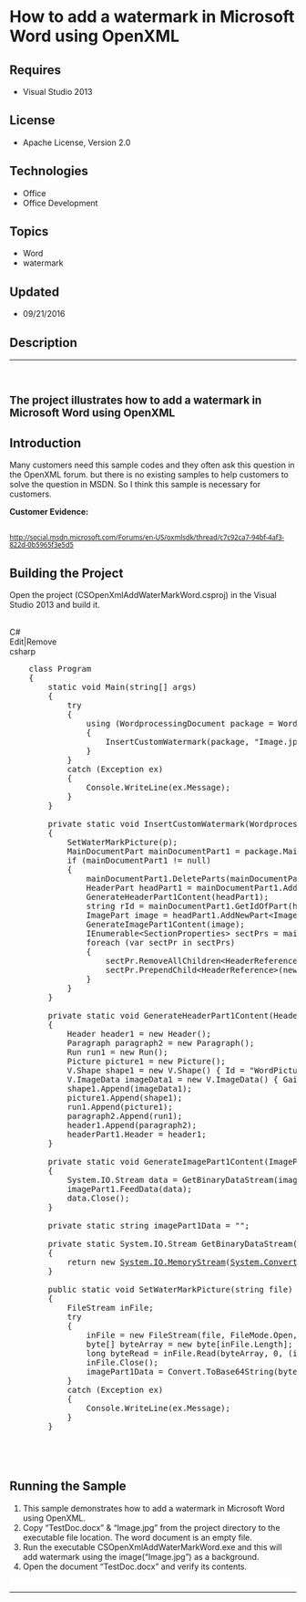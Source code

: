 # How to add a watermark in Microsoft Word using OpenXML
## Requires
- Visual Studio 2013
## License
- Apache License, Version 2.0
## Technologies
- Office
- Office Development
## Topics
- Word
- watermark
## Updated
- 09/21/2016
## Description

<hr>
<div><a href="http://blogs.msdn.com/b/onecode"><img src=":-onecodesampletopbanner1" alt=""></a><strong>&nbsp;</strong><em>&nbsp;</em></div>
<h2><span style="font-size:14.0pt; line-height:115%">The project illustrates how to add a watermark in Microsoft Word using
<span class="SpellE">OpenXML</span> </span></h2>
<h2>Introduction</h2>
<p class="MsoNormal">Many customers need this sample codes and they often ask this question in the
<span class="SpellE">OpenXML</span> forum. but there is no existing samples to help customers to solve the question in MSDN. So I think this sample is necessary for customers.</p>
<p class="MsoNormal"><strong>Customer Evidence: </strong></p>
<h2><span style="font-size:9.0pt; line-height:115%; font-family:&quot;Segoe UI&quot;,sans-serif; color:black; font-weight:normal"><a href="http://social.msdn.microsoft.com/Forums/en-US/oxmlsdk/thread/c7c92ca7-94bf-4af3-822d-0b5965f3e5d5">http://social.msdn.microsoft.com/Forums/en-US/oxmlsdk/thread/c7c92ca7-94bf-4af3-822d-0b5965f3e5d5</a>
</span></h2>
<h2>Building the Project</h2>
<p class="MsoNormal" style="margin-bottom:.0001pt; line-height:normal; text-autospace:none">
Open the project (<span class="SpellE">CSOpenXmlAddWaterMarkWord.csproj</span>) in the Visual Studio 2013 and build it.</p>
<p class="MsoNormal" style="margin-bottom:.0001pt; line-height:normal; text-autospace:none">
&nbsp;</p>
<div class="scriptcode">
<div class="pluginEditHolder" pluginCommand="mceScriptCode">
<div class="title"><span>C#</span></div>
<div class="pluginLinkHolder"><span class="pluginEditHolderLink">Edit</span>|<span class="pluginRemoveHolderLink">Remove</span></div>
<span class="hidden">csharp</span>

<div class="preview">
<pre class="csharp">&nbsp;&nbsp;&nbsp;&nbsp;<span class="cs__keyword">class</span>&nbsp;Program&nbsp;
&nbsp;&nbsp;&nbsp;&nbsp;{&nbsp;
&nbsp;&nbsp;&nbsp;&nbsp;&nbsp;&nbsp;&nbsp;&nbsp;<span class="cs__keyword">static</span>&nbsp;<span class="cs__keyword">void</span>&nbsp;Main(<span class="cs__keyword">string</span>[]&nbsp;args)&nbsp;
&nbsp;&nbsp;&nbsp;&nbsp;&nbsp;&nbsp;&nbsp;&nbsp;{&nbsp;
&nbsp;&nbsp;&nbsp;&nbsp;&nbsp;&nbsp;&nbsp;&nbsp;&nbsp;&nbsp;&nbsp;&nbsp;<span class="cs__keyword">try</span>&nbsp;
&nbsp;&nbsp;&nbsp;&nbsp;&nbsp;&nbsp;&nbsp;&nbsp;&nbsp;&nbsp;&nbsp;&nbsp;{&nbsp;
&nbsp;&nbsp;&nbsp;&nbsp;&nbsp;&nbsp;&nbsp;&nbsp;&nbsp;&nbsp;&nbsp;&nbsp;&nbsp;&nbsp;&nbsp;&nbsp;<span class="cs__keyword">using</span>&nbsp;(WordprocessingDocument&nbsp;package&nbsp;=&nbsp;WordprocessingDocument.Open(<span class="cs__string">&quot;TestDoc.docx&quot;</span>,&nbsp;<span class="cs__keyword">true</span>))&nbsp;
&nbsp;&nbsp;&nbsp;&nbsp;&nbsp;&nbsp;&nbsp;&nbsp;&nbsp;&nbsp;&nbsp;&nbsp;&nbsp;&nbsp;&nbsp;&nbsp;{&nbsp;
&nbsp;&nbsp;&nbsp;&nbsp;&nbsp;&nbsp;&nbsp;&nbsp;&nbsp;&nbsp;&nbsp;&nbsp;&nbsp;&nbsp;&nbsp;&nbsp;&nbsp;&nbsp;&nbsp;&nbsp;InsertCustomWatermark(package,&nbsp;<span class="cs__string">&quot;Image.jpg&quot;</span>);&nbsp;
&nbsp;&nbsp;&nbsp;&nbsp;&nbsp;&nbsp;&nbsp;&nbsp;&nbsp;&nbsp;&nbsp;&nbsp;&nbsp;&nbsp;&nbsp;&nbsp;}&nbsp;
&nbsp;&nbsp;&nbsp;&nbsp;&nbsp;&nbsp;&nbsp;&nbsp;&nbsp;&nbsp;&nbsp;&nbsp;}&nbsp;
&nbsp;&nbsp;&nbsp;&nbsp;&nbsp;&nbsp;&nbsp;&nbsp;&nbsp;&nbsp;&nbsp;&nbsp;<span class="cs__keyword">catch</span>&nbsp;(Exception&nbsp;ex)&nbsp;
&nbsp;&nbsp;&nbsp;&nbsp;&nbsp;&nbsp;&nbsp;&nbsp;&nbsp;&nbsp;&nbsp;&nbsp;{&nbsp;
&nbsp;&nbsp;&nbsp;&nbsp;&nbsp;&nbsp;&nbsp;&nbsp;&nbsp;&nbsp;&nbsp;&nbsp;&nbsp;&nbsp;&nbsp;&nbsp;Console.WriteLine(ex.Message);&nbsp;
&nbsp;&nbsp;&nbsp;&nbsp;&nbsp;&nbsp;&nbsp;&nbsp;&nbsp;&nbsp;&nbsp;&nbsp;}&nbsp;
&nbsp;&nbsp;&nbsp;&nbsp;&nbsp;&nbsp;&nbsp;&nbsp;}&nbsp;
&nbsp;
&nbsp;&nbsp;&nbsp;&nbsp;&nbsp;&nbsp;&nbsp;&nbsp;<span class="cs__keyword">private</span>&nbsp;<span class="cs__keyword">static</span>&nbsp;<span class="cs__keyword">void</span>&nbsp;InsertCustomWatermark(WordprocessingDocument&nbsp;package,&nbsp;<span class="cs__keyword">string</span>&nbsp;p)&nbsp;
&nbsp;&nbsp;&nbsp;&nbsp;&nbsp;&nbsp;&nbsp;&nbsp;{&nbsp;
&nbsp;&nbsp;&nbsp;&nbsp;&nbsp;&nbsp;&nbsp;&nbsp;&nbsp;&nbsp;&nbsp;&nbsp;SetWaterMarkPicture(p);&nbsp;
&nbsp;&nbsp;&nbsp;&nbsp;&nbsp;&nbsp;&nbsp;&nbsp;&nbsp;&nbsp;&nbsp;&nbsp;MainDocumentPart&nbsp;mainDocumentPart1&nbsp;=&nbsp;package.MainDocumentPart;&nbsp;
&nbsp;&nbsp;&nbsp;&nbsp;&nbsp;&nbsp;&nbsp;&nbsp;&nbsp;&nbsp;&nbsp;&nbsp;<span class="cs__keyword">if</span>&nbsp;(mainDocumentPart1&nbsp;!=&nbsp;<span class="cs__keyword">null</span>)&nbsp;
&nbsp;&nbsp;&nbsp;&nbsp;&nbsp;&nbsp;&nbsp;&nbsp;&nbsp;&nbsp;&nbsp;&nbsp;{&nbsp;
&nbsp;&nbsp;&nbsp;&nbsp;&nbsp;&nbsp;&nbsp;&nbsp;&nbsp;&nbsp;&nbsp;&nbsp;&nbsp;&nbsp;&nbsp;&nbsp;mainDocumentPart1.DeleteParts(mainDocumentPart1.HeaderParts);&nbsp;
&nbsp;&nbsp;&nbsp;&nbsp;&nbsp;&nbsp;&nbsp;&nbsp;&nbsp;&nbsp;&nbsp;&nbsp;&nbsp;&nbsp;&nbsp;&nbsp;HeaderPart&nbsp;headPart1&nbsp;=&nbsp;mainDocumentPart1.AddNewPart&lt;HeaderPart&gt;();&nbsp;
&nbsp;&nbsp;&nbsp;&nbsp;&nbsp;&nbsp;&nbsp;&nbsp;&nbsp;&nbsp;&nbsp;&nbsp;&nbsp;&nbsp;&nbsp;&nbsp;GenerateHeaderPart1Content(headPart1);&nbsp;
&nbsp;&nbsp;&nbsp;&nbsp;&nbsp;&nbsp;&nbsp;&nbsp;&nbsp;&nbsp;&nbsp;&nbsp;&nbsp;&nbsp;&nbsp;&nbsp;<span class="cs__keyword">string</span>&nbsp;rId&nbsp;=&nbsp;mainDocumentPart1.GetIdOfPart(headPart1);&nbsp;
&nbsp;&nbsp;&nbsp;&nbsp;&nbsp;&nbsp;&nbsp;&nbsp;&nbsp;&nbsp;&nbsp;&nbsp;&nbsp;&nbsp;&nbsp;&nbsp;ImagePart&nbsp;image&nbsp;=&nbsp;headPart1.AddNewPart&lt;ImagePart&gt;(<span class="cs__string">&quot;image/jpeg&quot;</span>,&nbsp;<span class="cs__string">&quot;rId999&quot;</span>);&nbsp;
&nbsp;&nbsp;&nbsp;&nbsp;&nbsp;&nbsp;&nbsp;&nbsp;&nbsp;&nbsp;&nbsp;&nbsp;&nbsp;&nbsp;&nbsp;&nbsp;GenerateImagePart1Content(image);&nbsp;
&nbsp;&nbsp;&nbsp;&nbsp;&nbsp;&nbsp;&nbsp;&nbsp;&nbsp;&nbsp;&nbsp;&nbsp;&nbsp;&nbsp;&nbsp;&nbsp;IEnumerable&lt;SectionProperties&gt;&nbsp;sectPrs&nbsp;=&nbsp;mainDocumentPart1.Document.Body.Elements&lt;SectionProperties&gt;();&nbsp;
&nbsp;&nbsp;&nbsp;&nbsp;&nbsp;&nbsp;&nbsp;&nbsp;&nbsp;&nbsp;&nbsp;&nbsp;&nbsp;&nbsp;&nbsp;&nbsp;<span class="cs__keyword">foreach</span>&nbsp;(var&nbsp;sectPr&nbsp;<span class="cs__keyword">in</span>&nbsp;sectPrs)&nbsp;
&nbsp;&nbsp;&nbsp;&nbsp;&nbsp;&nbsp;&nbsp;&nbsp;&nbsp;&nbsp;&nbsp;&nbsp;&nbsp;&nbsp;&nbsp;&nbsp;{&nbsp;
&nbsp;&nbsp;&nbsp;&nbsp;&nbsp;&nbsp;&nbsp;&nbsp;&nbsp;&nbsp;&nbsp;&nbsp;&nbsp;&nbsp;&nbsp;&nbsp;&nbsp;&nbsp;&nbsp;&nbsp;sectPr.RemoveAllChildren&lt;HeaderReference&gt;();&nbsp;
&nbsp;&nbsp;&nbsp;&nbsp;&nbsp;&nbsp;&nbsp;&nbsp;&nbsp;&nbsp;&nbsp;&nbsp;&nbsp;&nbsp;&nbsp;&nbsp;&nbsp;&nbsp;&nbsp;&nbsp;sectPr.PrependChild&lt;HeaderReference&gt;(<span class="cs__keyword">new</span>&nbsp;HeaderReference()&nbsp;{&nbsp;Id&nbsp;=&nbsp;rId&nbsp;});&nbsp;
&nbsp;&nbsp;&nbsp;&nbsp;&nbsp;&nbsp;&nbsp;&nbsp;&nbsp;&nbsp;&nbsp;&nbsp;&nbsp;&nbsp;&nbsp;&nbsp;}&nbsp;
&nbsp;&nbsp;&nbsp;&nbsp;&nbsp;&nbsp;&nbsp;&nbsp;&nbsp;&nbsp;&nbsp;&nbsp;}&nbsp;
&nbsp;&nbsp;&nbsp;&nbsp;&nbsp;&nbsp;&nbsp;&nbsp;}&nbsp;
&nbsp;
&nbsp;&nbsp;&nbsp;&nbsp;&nbsp;&nbsp;&nbsp;&nbsp;<span class="cs__keyword">private</span>&nbsp;<span class="cs__keyword">static</span>&nbsp;<span class="cs__keyword">void</span>&nbsp;GenerateHeaderPart1Content(HeaderPart&nbsp;headerPart1)&nbsp;
&nbsp;&nbsp;&nbsp;&nbsp;&nbsp;&nbsp;&nbsp;&nbsp;{&nbsp;
&nbsp;&nbsp;&nbsp;&nbsp;&nbsp;&nbsp;&nbsp;&nbsp;&nbsp;&nbsp;&nbsp;&nbsp;Header&nbsp;header1&nbsp;=&nbsp;<span class="cs__keyword">new</span>&nbsp;Header();&nbsp;
&nbsp;&nbsp;&nbsp;&nbsp;&nbsp;&nbsp;&nbsp;&nbsp;&nbsp;&nbsp;&nbsp;&nbsp;Paragraph&nbsp;paragraph2&nbsp;=&nbsp;<span class="cs__keyword">new</span>&nbsp;Paragraph();&nbsp;
&nbsp;&nbsp;&nbsp;&nbsp;&nbsp;&nbsp;&nbsp;&nbsp;&nbsp;&nbsp;&nbsp;&nbsp;Run&nbsp;run1&nbsp;=&nbsp;<span class="cs__keyword">new</span>&nbsp;Run();&nbsp;
&nbsp;&nbsp;&nbsp;&nbsp;&nbsp;&nbsp;&nbsp;&nbsp;&nbsp;&nbsp;&nbsp;&nbsp;Picture&nbsp;picture1&nbsp;=&nbsp;<span class="cs__keyword">new</span>&nbsp;Picture();&nbsp;
&nbsp;&nbsp;&nbsp;&nbsp;&nbsp;&nbsp;&nbsp;&nbsp;&nbsp;&nbsp;&nbsp;&nbsp;V.Shape&nbsp;shape1&nbsp;=&nbsp;<span class="cs__keyword">new</span>&nbsp;V.Shape()&nbsp;{&nbsp;Id&nbsp;=&nbsp;<span class="cs__string">&quot;WordPictureWatermark75517470&quot;</span>,&nbsp;Style&nbsp;=&nbsp;<span class="cs__string">&quot;position:absolute;left:0;text-align:left;margin-left:0;margin-top:0;width:415.2pt;height:456.15pt;z-index:-251656192;mso-position-horizontal:center;mso-position-horizontal-relative:margin;mso-position-vertical:center;mso-position-vertical-relative:margin&quot;</span>,&nbsp;OptionalString&nbsp;=&nbsp;<span class="cs__string">&quot;_x0000_s2051&quot;</span>,&nbsp;AllowInCell&nbsp;=&nbsp;<span class="cs__keyword">false</span>,&nbsp;Type&nbsp;=&nbsp;<span class="cs__string">&quot;#_x0000_t75&quot;</span>&nbsp;};&nbsp;
&nbsp;&nbsp;&nbsp;&nbsp;&nbsp;&nbsp;&nbsp;&nbsp;&nbsp;&nbsp;&nbsp;&nbsp;V.ImageData&nbsp;imageData1&nbsp;=&nbsp;<span class="cs__keyword">new</span>&nbsp;V.ImageData()&nbsp;{&nbsp;Gain&nbsp;=&nbsp;<span class="cs__string">&quot;19661f&quot;</span>,&nbsp;BlackLevel&nbsp;=&nbsp;<span class="cs__string">&quot;22938f&quot;</span>,&nbsp;Title&nbsp;=&nbsp;<span class="cs__string">&quot;??&quot;</span>,&nbsp;RelationshipId&nbsp;=&nbsp;<span class="cs__string">&quot;rId999&quot;</span>&nbsp;};&nbsp;
&nbsp;&nbsp;&nbsp;&nbsp;&nbsp;&nbsp;&nbsp;&nbsp;&nbsp;&nbsp;&nbsp;&nbsp;shape1.Append(imageData1);&nbsp;
&nbsp;&nbsp;&nbsp;&nbsp;&nbsp;&nbsp;&nbsp;&nbsp;&nbsp;&nbsp;&nbsp;&nbsp;picture1.Append(shape1);&nbsp;
&nbsp;&nbsp;&nbsp;&nbsp;&nbsp;&nbsp;&nbsp;&nbsp;&nbsp;&nbsp;&nbsp;&nbsp;run1.Append(picture1);&nbsp;
&nbsp;&nbsp;&nbsp;&nbsp;&nbsp;&nbsp;&nbsp;&nbsp;&nbsp;&nbsp;&nbsp;&nbsp;paragraph2.Append(run1);&nbsp;
&nbsp;&nbsp;&nbsp;&nbsp;&nbsp;&nbsp;&nbsp;&nbsp;&nbsp;&nbsp;&nbsp;&nbsp;header1.Append(paragraph2);&nbsp;
&nbsp;&nbsp;&nbsp;&nbsp;&nbsp;&nbsp;&nbsp;&nbsp;&nbsp;&nbsp;&nbsp;&nbsp;headerPart1.Header&nbsp;=&nbsp;header1;&nbsp;
&nbsp;&nbsp;&nbsp;&nbsp;&nbsp;&nbsp;&nbsp;&nbsp;}&nbsp;
&nbsp;
&nbsp;&nbsp;&nbsp;&nbsp;&nbsp;&nbsp;&nbsp;&nbsp;<span class="cs__keyword">private</span>&nbsp;<span class="cs__keyword">static</span>&nbsp;<span class="cs__keyword">void</span>&nbsp;GenerateImagePart1Content(ImagePart&nbsp;imagePart1)&nbsp;
&nbsp;&nbsp;&nbsp;&nbsp;&nbsp;&nbsp;&nbsp;&nbsp;{&nbsp;
&nbsp;&nbsp;&nbsp;&nbsp;&nbsp;&nbsp;&nbsp;&nbsp;&nbsp;&nbsp;&nbsp;&nbsp;System.IO.Stream&nbsp;data&nbsp;=&nbsp;GetBinaryDataStream(imagePart1Data);&nbsp;
&nbsp;&nbsp;&nbsp;&nbsp;&nbsp;&nbsp;&nbsp;&nbsp;&nbsp;&nbsp;&nbsp;&nbsp;imagePart1.FeedData(data);&nbsp;
&nbsp;&nbsp;&nbsp;&nbsp;&nbsp;&nbsp;&nbsp;&nbsp;&nbsp;&nbsp;&nbsp;&nbsp;data.Close();&nbsp;
&nbsp;&nbsp;&nbsp;&nbsp;&nbsp;&nbsp;&nbsp;&nbsp;}&nbsp;
&nbsp;
&nbsp;&nbsp;&nbsp;&nbsp;&nbsp;&nbsp;&nbsp;&nbsp;<span class="cs__keyword">private</span>&nbsp;<span class="cs__keyword">static</span>&nbsp;<span class="cs__keyword">string</span>&nbsp;imagePart1Data&nbsp;=&nbsp;<span class="cs__string">&quot;&quot;</span>;&nbsp;
&nbsp;
&nbsp;&nbsp;&nbsp;&nbsp;&nbsp;&nbsp;&nbsp;&nbsp;<span class="cs__keyword">private</span>&nbsp;<span class="cs__keyword">static</span>&nbsp;System.IO.Stream&nbsp;GetBinaryDataStream(<span class="cs__keyword">string</span>&nbsp;base64String)&nbsp;
&nbsp;&nbsp;&nbsp;&nbsp;&nbsp;&nbsp;&nbsp;&nbsp;{&nbsp;
&nbsp;&nbsp;&nbsp;&nbsp;&nbsp;&nbsp;&nbsp;&nbsp;&nbsp;&nbsp;&nbsp;&nbsp;<span class="cs__keyword">return</span>&nbsp;<span class="cs__keyword">new</span>&nbsp;<a class="libraryLink" href="https://msdn.microsoft.com/en-US/library/System.IO.MemoryStream.aspx" target="_blank" title="Auto generated link to System.IO.MemoryStream">System.IO.MemoryStream</a>(<a class="libraryLink" href="https://msdn.microsoft.com/en-US/library/System.Convert.FromBase64String.aspx" target="_blank" title="Auto generated link to System.Convert.FromBase64String">System.Convert.FromBase64String</a>(base64String));&nbsp;
&nbsp;&nbsp;&nbsp;&nbsp;&nbsp;&nbsp;&nbsp;&nbsp;}&nbsp;
&nbsp;
&nbsp;&nbsp;&nbsp;&nbsp;&nbsp;&nbsp;&nbsp;&nbsp;<span class="cs__keyword">public</span>&nbsp;<span class="cs__keyword">static</span>&nbsp;<span class="cs__keyword">void</span>&nbsp;SetWaterMarkPicture(<span class="cs__keyword">string</span>&nbsp;file)&nbsp;
&nbsp;&nbsp;&nbsp;&nbsp;&nbsp;&nbsp;&nbsp;&nbsp;{&nbsp;
&nbsp;&nbsp;&nbsp;&nbsp;&nbsp;&nbsp;&nbsp;&nbsp;&nbsp;&nbsp;&nbsp;&nbsp;FileStream&nbsp;inFile;&nbsp;
&nbsp;&nbsp;&nbsp;&nbsp;&nbsp;&nbsp;&nbsp;&nbsp;&nbsp;&nbsp;&nbsp;&nbsp;<span class="cs__keyword">try</span>&nbsp;
&nbsp;&nbsp;&nbsp;&nbsp;&nbsp;&nbsp;&nbsp;&nbsp;&nbsp;&nbsp;&nbsp;&nbsp;{&nbsp;
&nbsp;&nbsp;&nbsp;&nbsp;&nbsp;&nbsp;&nbsp;&nbsp;&nbsp;&nbsp;&nbsp;&nbsp;&nbsp;&nbsp;&nbsp;&nbsp;inFile&nbsp;=&nbsp;<span class="cs__keyword">new</span>&nbsp;FileStream(file,&nbsp;FileMode.Open,&nbsp;FileAccess.Read);&nbsp;
&nbsp;&nbsp;&nbsp;&nbsp;&nbsp;&nbsp;&nbsp;&nbsp;&nbsp;&nbsp;&nbsp;&nbsp;&nbsp;&nbsp;&nbsp;&nbsp;<span class="cs__keyword">byte</span>[]&nbsp;byteArray&nbsp;=&nbsp;<span class="cs__keyword">new</span>&nbsp;<span class="cs__keyword">byte</span>[inFile.Length];&nbsp;
&nbsp;&nbsp;&nbsp;&nbsp;&nbsp;&nbsp;&nbsp;&nbsp;&nbsp;&nbsp;&nbsp;&nbsp;&nbsp;&nbsp;&nbsp;&nbsp;<span class="cs__keyword">long</span>&nbsp;byteRead&nbsp;=&nbsp;inFile.Read(byteArray,&nbsp;<span class="cs__number">0</span>,&nbsp;(<span class="cs__keyword">int</span>)inFile.Length);&nbsp;
&nbsp;&nbsp;&nbsp;&nbsp;&nbsp;&nbsp;&nbsp;&nbsp;&nbsp;&nbsp;&nbsp;&nbsp;&nbsp;&nbsp;&nbsp;&nbsp;inFile.Close();&nbsp;
&nbsp;&nbsp;&nbsp;&nbsp;&nbsp;&nbsp;&nbsp;&nbsp;&nbsp;&nbsp;&nbsp;&nbsp;&nbsp;&nbsp;&nbsp;&nbsp;imagePart1Data&nbsp;=&nbsp;Convert.ToBase64String(byteArray,&nbsp;<span class="cs__number">0</span>,&nbsp;byteArray.Length);&nbsp;
&nbsp;&nbsp;&nbsp;&nbsp;&nbsp;&nbsp;&nbsp;&nbsp;&nbsp;&nbsp;&nbsp;&nbsp;}&nbsp;
&nbsp;&nbsp;&nbsp;&nbsp;&nbsp;&nbsp;&nbsp;&nbsp;&nbsp;&nbsp;&nbsp;&nbsp;<span class="cs__keyword">catch</span>&nbsp;(Exception&nbsp;ex)&nbsp;
&nbsp;&nbsp;&nbsp;&nbsp;&nbsp;&nbsp;&nbsp;&nbsp;&nbsp;&nbsp;&nbsp;&nbsp;{&nbsp;
&nbsp;&nbsp;&nbsp;&nbsp;&nbsp;&nbsp;&nbsp;&nbsp;&nbsp;&nbsp;&nbsp;&nbsp;&nbsp;&nbsp;&nbsp;&nbsp;Console.WriteLine(ex.Message);&nbsp;
&nbsp;&nbsp;&nbsp;&nbsp;&nbsp;&nbsp;&nbsp;&nbsp;&nbsp;&nbsp;&nbsp;&nbsp;}&nbsp;
&nbsp;&nbsp;&nbsp;&nbsp;&nbsp;&nbsp;&nbsp;&nbsp;}</pre>
</div>
</div>
</div>
<div class="endscriptcode"><span style="font-family:'Times New Roman'; font-size:7pt; text-indent:-0.25in">&nbsp; &nbsp; &nbsp;</span></div>
<p>&nbsp;</p>
<h2>Running the Sample</h2>
<ol>
<li>This sample demonstrates how to add a watermark in Microsoft Word using OpenXML.
</li><li>Copy &ldquo;TestDoc.docx&rdquo; &amp; &ldquo;Image.jpg&rdquo; from the project directory to the executable file location. The word document is an empty file.
</li><li>Run the executable CSOpenXmlAddWaterMarkWord.exe and this will add watermark using the image(&ldquo;Image.jpg&rdquo;) as a background.
</li><li>Open the document &ldquo;TestDoc.docx&rdquo; and verify its contents. </li></ol>
<p style="line-height:0.6pt; color:white">Microsoft All-In-One Code Framework is a free, centralized code sample library driven by developers' real-world pains and needs. The goal is to provide customer-driven code samples for all Microsoft development technologies,
 and reduce developers' efforts in solving typical programming tasks. Our team listens to developers&rsquo; pains in the MSDN forums, social media and various DEV communities. We write code samples based on developers&rsquo; frequently asked programming tasks,
 and allow developers to download them with a short sample publishing cycle. Additionally, we offer a free code sample request service. It is a proactive way for our developer community to obtain code samples directly from Microsoft.</p>
<hr>
<div><a href="http://go.microsoft.com/?linkid=9759640" style="margin-top:3px"><img src="-onecodelogo" alt="">
</a></div>
